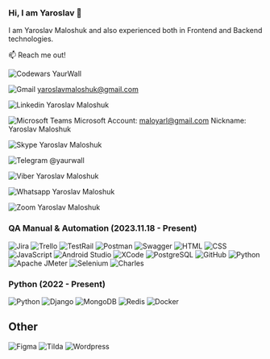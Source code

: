 ### Hi, I am Yaroslav 👋
I am Yaroslav Maloshuk and also experienced both in Frontend and Backend technologies. 

📫 Reach me out!

![Codewars](https://img.shields.io/badge/Codewars-B1361E?style=flat&logo=Codewars&logoColor=white)
YaurWall

![Gmail](https://img.shields.io/badge/Gmail-EA4335?style=for-the-badge&logo=gmail&logoColor=EA4335&labelColor=black&color=EA4335) 
yaroslavmaloshuk@gmail.com

![Linkedin](https://img.shields.io/badge/Linkedin-0A66C2?style=for-the-badge&logo=linkedin&logoColor=0A66C2&labelColor=black&color=0A66C2)
Yaroslav Maloshuk

![Microsoft Teams](https://img.shields.io/badge/Teams-6264A7?style=flat&logo=microsoft-teams&logoColor=white)
Microsoft Account: maloyarl@gmail.com
Nickname: Yaroslav Maloshuk

![Skype](https://img.shields.io/badge/Skype-00AFF0?style=for-the-badge&logo=skype&logoColor=00AFF0&labelColor=black&color=00AFF0)
Yaroslav Maloshuk

![Telegram](https://img.shields.io/badge/Telegram-26A5E4?style=for-the-badge&logo=telegram&logoColor=26A5E4&labelColor=black&color=26A5E4) 
@yaurwall

![Viber](https://img.shields.io/badge/Viber-7360F2?style=for-the-badge&logo=viber&logoColor=7360F2&labelColor=black&color=7360F2)
Yaroslav Maloshuk

![Whatsapp](https://img.shields.io/badge/WhatsApp-25D366?style=for-the-badge&logo=whatsapp&logoColor=25D366&labelColor=black&color=25D366)
Yaroslav Maloshuk

![Zoom](https://img.shields.io/badge/Zoom-0B5CFF?style=flat&logo=zoom&logoColor=white)
Yaroslav Maloshuk

### QA Manual & Automation (2023.11.18 - Present)

![Jira](https://img.shields.io/badge/Jira-0052CC?style=for-the-badge&logo=jira&logoColor=0052CC&labelColor=black&color=0052CC)
![Trello](https://shields.io/badge/Trello-blue?style=for-the-badge&logo=Trello&logoColor=blue&labelColor=black&color=blue)
![TestRail](https://img.shields.io/badge/TestRail-blue?style=for-the-badge&logo=TestRail&logoColor=blue&labelColor=black&color=blue)
![Postman](https://img.shields.io/badge/Postman-FF6C37?style=for-the-badge&logo=postman&logoColor=FF6C37&labelColor=black&color=FF6C37)
![Swagger](https://img.shields.io/badge/Swagger-85EA2D?style=for-the-badge&logo=Swagger&logoColor=85EA2D&labelColor=black&color=85EA2D)
![HTML](https://img.shields.io/badge/HTML-orange?style=for-the-badge&logo=Html5&logoColor=%23E34F26&labelColor=black&color=%23E34F26)
![CSS](https://img.shields.io/badge/CSS-blue?style=for-the-badge&logo=css3&logoColor=%231572B6&labelColor=black&color=%231572B6)
![JavaScript](https://img.shields.io/badge/JavaScript-F7DF1E?style=for-the-badge&logo=JavaScript&logoColor=F7DF1E&labelColor=black&color=F7DF1E)
![Android Studio](https://img.shields.io/badge/android%20studio-346ac1?style=for-the-badge&logo=android%20studio&logoColor=346ac1&labelColor=black&color=346ac1)
![XCode](https://img.shields.io/badge/XCode-007ACC?style=for-the-badge&logo=Xcode&logoColor=007ACC&labelColor=black&color=007ACC)
![PostgreSQL](https://img.shields.io/badge/PostgreSQL-3670A0?style=for-the-badge&logo=postgresql&logoColor=3670A0&labelColor=black&color=3670A0)
![GitHub](https://img.shields.io/badge/GitHub-100000?style=for-the-badge&logo=github&logoColor=100000&labelColor=black&color=100000)
![Python](https://img.shields.io/badge/python-3670A0?style=for-the-badge&logo=python&logoColor=3670A0&labelColor=black&color=3670A0)
![Apache JMeter](https://img.shields.io/badge/Apache%20JMeter-D22128?style=for-the-badge&logo=apachejmeter&logoColor=D22128&labelColor=black&color=D22128)
![Selenium](https://img.shields.io/badge/Selenium-43B02A?style=for-the-badge&logo=Selenium&logoColor=43B02A&labelColor=black&color=43B02A)
![Charles](https://img.shields.io/badge/Charles-F3F5F5?style=for-the-badge&logo=charles&logoColor=F3F5F5&labelColor=black&color=F3F5F5)

### Python (2022 - Present) 
![Python](https://img.shields.io/badge/python-3670A0?style=for-the-badge&logo=python&logoColor=3670A0&labelColor=black&color=3670A0)
![Django](https://img.shields.io/badge/Django-092E20?style=for-the-badge&logo=django&logoColor=092E20&labelColor=black&color=092E20)
![MongoDB](https://img.shields.io/badge/MongoDB-4DB33D?&style=for-the-badge&logo=mongodb&logoColor=4DB33D&labelColor=black&color=4DB33D)
![Redis](https://img.shields.io/badge/Redis-DC382D?&style=for-the-badge&logo=redis&logoColor=DC382D&labelColor=black&color=DC382D)
![Docker](https://img.shields.io/badge/Docker-2496ED?style=for-the-badge&logo=docker&logoColor=2496ED&labelColor=black&color=2496ED)

## Other
![Figma](https://img.shields.io/badge/-Figma-F24E1E?style=for-the-badge&logo=figma&logoColor=F24E1E&labelColor=black&color=F24E1E)
![Tilda](https://img.shields.io/badge/-Tilda-FFA282?style=for-the-badge&logo=tildapublishing&logoColor=FFA282&labelColor=black&color=FFA282)
![Wordpress](https://img.shields.io/badge/-WordPress-21759B?style=for-the-badge&logo=wordpress&logoColor=21759B&labelColor=black&color=21759B)
